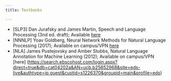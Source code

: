 ```yaml
---
title: Textbooks

---
```


- [SLP3] Dan Jurafsky and James Martin, Speech and Language Processing (3nd ed. draft); Available [here](https://web.stanford.edu/~jurafsky/slp3/)
- [NNNLP] Yoav Goldberg, Neural Network Methods for Natural Language Processing (2017); Available on campus/VPN [here](https://link.springer.com/book/10.1007/978-3-031-02165-7)
- [NLA] James Pustejovsky and Amber Stubbs, Natural Language Annotation for Machine Learning (2012); Available on campus/VPN [here] (https://search.ebscohost.com/login.aspx?direct=true&db=cat04202a&AN=ucb.b25652968&site=eds-live&authtype=ip,guest&custid=s1226370&groupid=main&profile=eds)
